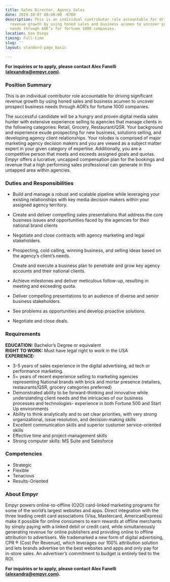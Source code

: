```yaml
---
title: Sales Director, Agency Sales
date: 2019-10-07 00:00:00 -0700
description: This is an individual contributor role accountable for driving significant
  revenue growth by using honed sales and business acumen to uncover prospect business
  needs through AOR’s for fortune 1000 companies.
location: San Diego
timing: Full-time
slug: ''
layout: standard-page_basic

---
```

**For inquiries or to apply, please contact Alex Fanelli (**[**alexandra@empyr.com**](mailto:alexandra@empyr.com)**).**

### **Position Summary**

This is an individual contributor role accountable for driving significant revenue growth by using honed sales and business acumen to uncover prospect business needs through AOR’s for fortune 1000 companies.

The successful candidate will be a hungry and proven digital media sales hunter with extensive experience selling to agencies that manage clients in the following categories: Retail, Grocery, Restaurant/QSR. Your background and experience exude prospecting for new business, solutions selling, and developing agency client relationships. Your rolodex is comprised of major marketing agency decision makers and you are viewed as a subject matter expert in your given category of expertise. Additionally, you are a competitive person that meets and exceeds assigned goals and quotas. Empyr offers a lucrative, uncapped compensation plan for the bookings and revenue that a high performing sales professional can generate in this untapped area within agencies.

### **Duties and Responsibilities**

* Build and manage a robust and scalable pipeline while leveraging your existing relationships with key media decision makers within your assigned agency territory.
* Create and deliver compelling sales presentations that address the core business issues and opportunities faced by the agencies for their national brand clients
* Negotiate and close contracts with agency marketing and legal stakeholders.
* Prospecting, cold calling, winning business, and selling ideas based on the agency’s client’s needs.

  Create and execute a business plan to penetrate and grow key agency accounts and their national clients.
* Achieve milestones and deliver meticulous follow-up, resulting in meeting and exceeding quota.
* Deliver compelling presentations to an audience of diverse and senior business stakeholders.
* See problems as opportunities and develop proactive solutions.
* Negotiate and close deals.

### **Requirements**

**EDUCATION:** Bachelor’s Degree or equivalent  
**RIGHT TO WORK:** Must have legal right to work in the USA  
**EXPERIENCE:**

* 3-5 years of sales experience in the digital advertising, ad tech or performance marketing.
* 5+ years of recent experience selling to marketing agencies representing National brands with brick and mortar presence (retailers, restaurants/QSR, grocery categories preferred)
* Demonstrated ability to be forward-thinking and innovative while understanding client needs and the intricacies of our business processes and technologies- experience in both Fortune 500 and Start Up environments
* Ability to think analytically and to set clear priorities, with very strong organizational, issue resolution, and decision-making skills
* Excellent communication skills and superior customer service-oriented skills
* Effective time and project-management skills
* Strong computer skills: MS Suite and Salesforce

### **Competencies**

* Strategic
* Flexible
* Tenacious
* Results-Oriented

### **About Empyr**

Empyr powers online-to-offline (O2O) card-linked marketing programs for some of the world’s largest websites and apps. Direct integration with the three leading credit card associations (Visa, Mastercard, AmericanExpress) make it possible for online consumers to earn rewards at offline merchants by simply paying with a linked debit or credit card, while simultaneously generating revenue for online publishers and providing online to offline attribution to advertisers. We trademarked a new form of digital advertising, CPR ® (Cost Per Revenue), which leverages our 100% attribution solution and lets brands advertise on the best websites and apps and only pay for in-store sales. An advertiser’s commitment to budget is entirely tied to the ROI.

**For inquiries or to apply, please contact Alex Fanelli (**[**alexandra@empyr.com**](mailto:alexandra@empyr.com)**).**